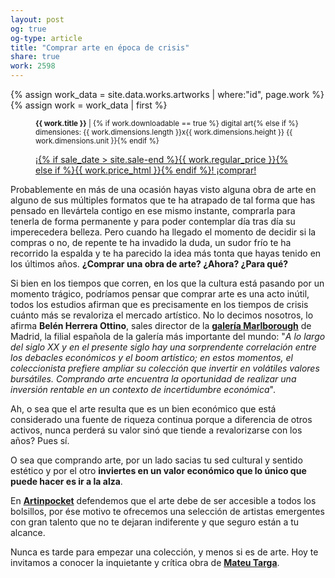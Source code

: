 ```yaml
---
layout: post
og: true
og-type: article
title: "Comprar arte en época de crisis" 
share: true
work: 2598
---
```


{% assign work_data = site.data.works.artworks | where:"id", page.work %}
{% assign work = work_data | first %}
<figure class="text-center">
	<div class="padding-artwork-container">
		<div class="embed-container embed-container_4-3">
			<core-image sizing="cover" class="core-image-size" preload fade src="{{ work.featured_src }}"></core-image>	
		</div>
	</div>
	<figcaption>
		<p><small><strong>{{ work.title }}</strong> | {% if work.downloadable == true %} digital art{% else if %} dimensiones: {{ work.dimensions.length }}x{{ work.dimensions.height }} {{ work.dimensions.unit }}{% endif %}</small></p>
		<p><a href="{{ work.permalink }}" class="btn btn-primary btn-lg">¡{% if sale_date > site.sale-end %}{{ work.regular_price }}{% else if %}{{ work.price_html }}{% endif %}! ¡comprar! <i class="fa fa-credit-card"></i></a></p>
	</figcaption>
</figure>


Probablemente en más de una ocasión hayas visto alguna obra de arte en alguno de sus múltiples formatos que te ha atrapado de tal forma que has pensado en llevártela contigo en ese mismo instante, comprarla para tenerla de forma permanente y para poder contemplar día tras día su imperecedera belleza. Pero cuando ha llegado el momento de decidir si la compras o no, de repente te ha invadido la duda, un sudor frío te ha recorrido la espalda y te ha parecido la idea más tonta que hayas tenido en los últimos años. **¿Comprar una obra de arte? ¿Ahora? ¿Para qué?** 

Si bien en los tiempos que corren, en los que la cultura está pasando por un momento trágico, podríamos pensar que comprar arte es una acto inútil, todos los estudios afirman que es precisamente en los tiempos de crisis cuánto más se revaloriza el mercado artístico. No lo decimos nosotros, lo afirma **Belén Herrera Ottino**, sales director de la **[galería Marlborough](http://www.galeriamarlborough.com/)** de Madrid, la filial española de la galería más importante del mundo: "*A lo largo del siglo XX y en el presente siglo hay una sorprendente correlación entre los debacles económicos y el boom artístico; en estos momentos, el coleccionista prefiere ampliar su colección que invertir en volátiles valores bursátiles. Comprando arte encuentra la oportunidad de realizar una inversión rentable en un contexto de incertidumbre económica*".

Ah, o sea que el arte resulta que es un bien económico que está considerado una fuente de riqueza continua porque a diferencia de otros activos, nunca perderá su valor sinó que tiende a revalorizarse con los años? Pues sí.

O sea que comprando arte, por un lado sacias tu sed cultural y sentido estético y por el otro **inviertes en un valor económico que lo único que puede hacer es ir a la alza**.

En **[Artinpocket](http://www.artinpocket.cat/)** defendemos que el arte debe de ser accesible a todos los bolsillos, por ése motivo te ofrecemos una selección de artistas emergentes con gran talento que no te dejaran indiferente y que seguro están a tu alcance.

Nunca es tarde para empezar una colección, y menos si es de arte. Hoy te invitamos a conocer la inquietante y crítica obra de **[Mateu Targa](http://www.artinpocket.cat/etiqueta-producto/mateu-targa-agusti/)**.